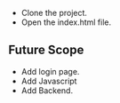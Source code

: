 - Clone the project.
- Open the index.html file.

## Future Scope
- Add login page.
- Add Javascript 
- Add Backend.

